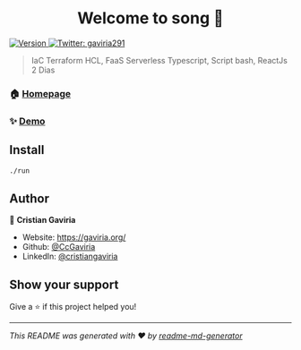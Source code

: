 <h1 align="center">Welcome to song 👋</h1>
<p>
  <a href="https://www.npmjs.com/package/song" target="_blank">
    <img alt="Version" src="https://img.shields.io/npm/v/song.svg">
  </a>
  <a href="https://twitter.com/gaviria291" target="_blank">
    <img alt="Twitter: gaviria291" src="https://img.shields.io/twitter/follow/gaviria291.svg?style=social" />
  </a>
</p>

> IaC Terraform HCL, FaaS Serverless Typescript, Script bash, ReactJs 2 Dias 

### 🏠 [Homepage](https://gaviria.org)

### ✨ [Demo](https://music.gaviria.org)

## Install

```sh
./run
```

## Author

👤 **Cristian Gaviria**

* Website: https://gaviria.org/
* Github: [@CcGaviria](https://github.com/CcGaviria)
* LinkedIn: [@cristiangaviria](https://linkedin.com/in/cristiangaviria)

## Show your support

Give a ⭐️ if this project helped you!

***
_This README was generated with ❤️ by [readme-md-generator](https://github.com/kefranabg/readme-md-generator)_
